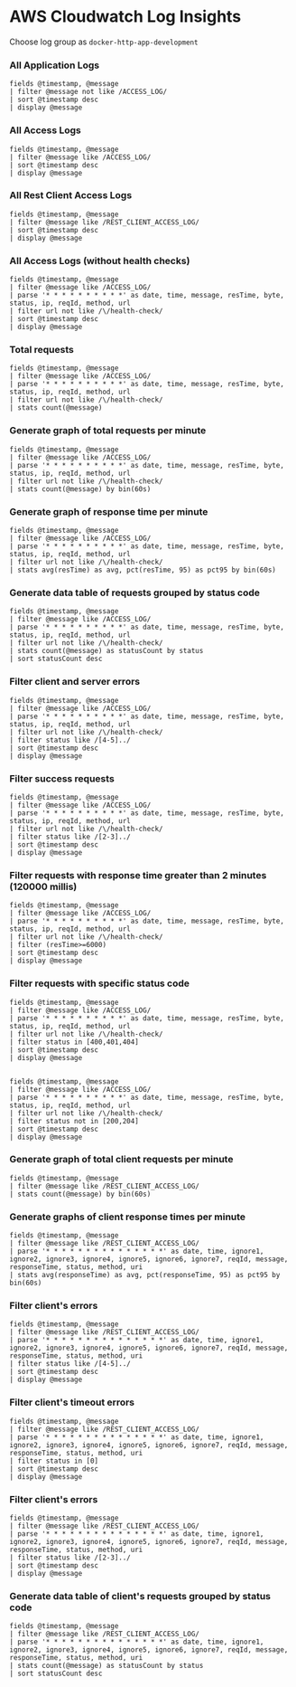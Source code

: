 # AWS Cloudwatch Log Insights

Choose log group as `docker-http-app-development`

### All Application Logs

    fields @timestamp, @message
    | filter @message not like /ACCESS_LOG/
    | sort @timestamp desc
    | display @message

### All Access Logs

    fields @timestamp, @message
    | filter @message like /ACCESS_LOG/
    | sort @timestamp desc
    | display @message

### All Rest Client Access Logs

    fields @timestamp, @message
    | filter @message like /REST_CLIENT_ACCESS_LOG/
    | sort @timestamp desc
    | display @message

### All Access Logs (without health checks)

    fields @timestamp, @message
    | filter @message like /ACCESS_LOG/
    | parse '* * * * * * * * * *' as date, time, message, resTime, byte, status, ip, reqId, method, url
    | filter url not like /\/health-check/
    | sort @timestamp desc
    | display @message

### Total requests

    fields @timestamp, @message
    | filter @message like /ACCESS_LOG/
    | parse '* * * * * * * * * *' as date, time, message, resTime, byte, status, ip, reqId, method, url
    | filter url not like /\/health-check/
    | stats count(@message)

### Generate graph of total requests per minute

    fields @timestamp, @message
    | filter @message like /ACCESS_LOG/
    | parse '* * * * * * * * * *' as date, time, message, resTime, byte, status, ip, reqId, method, url
    | filter url not like /\/health-check/
    | stats count(@message) by bin(60s)

### Generate graph of response time per minute

    fields @timestamp, @message
    | filter @message like /ACCESS_LOG/
    | parse '* * * * * * * * * *' as date, time, message, resTime, byte, status, ip, reqId, method, url
    | filter url not like /\/health-check/
    | stats avg(resTime) as avg, pct(resTime, 95) as pct95 by bin(60s)

### Generate data table of requests grouped by status code

    fields @timestamp, @message
    | filter @message like /ACCESS_LOG/
    | parse '* * * * * * * * * *' as date, time, message, resTime, byte, status, ip, reqId, method, url
    | filter url not like /\/health-check/
    | stats count(@message) as statusCount by status
    | sort statusCount desc

### Filter client and server errors

    fields @timestamp, @message
    | filter @message like /ACCESS_LOG/
    | parse '* * * * * * * * * *' as date, time, message, resTime, byte, status, ip, reqId, method, url
    | filter url not like /\/health-check/
    | filter status like /[4-5]../
    | sort @timestamp desc
    | display @message

### Filter success requests

    fields @timestamp, @message
    | filter @message like /ACCESS_LOG/
    | parse '* * * * * * * * * *' as date, time, message, resTime, byte, status, ip, reqId, method, url
    | filter url not like /\/health-check/
    | filter status like /[2-3]../
    | sort @timestamp desc
    | display @message

### Filter requests with response time greater than 2 minutes (120000 millis)

    fields @timestamp, @message
    | filter @message like /ACCESS_LOG/
    | parse '* * * * * * * * * *' as date, time, message, resTime, byte, status, ip, reqId, method, url
    | filter url not like /\/health-check/
    | filter (resTime>=6000)
    | sort @timestamp desc
    | display @message

### Filter requests with specific status code

    fields @timestamp, @message
    | filter @message like /ACCESS_LOG/
    | parse '* * * * * * * * * *' as date, time, message, resTime, byte, status, ip, reqId, method, url
    | filter url not like /\/health-check/
    | filter status in [400,401,404]
    | sort @timestamp desc
    | display @message


    fields @timestamp, @message
    | filter @message like /ACCESS_LOG/
    | parse '* * * * * * * * * *' as date, time, message, resTime, byte, status, ip, reqId, method, url
    | filter url not like /\/health-check/
    | filter status not in [200,204]
    | sort @timestamp desc
    | display @message

### Generate graph of total client requests per minute

    fields @timestamp, @message
    | filter @message like /REST_CLIENT_ACCESS_LOG/
    | stats count(@message) by bin(60s)

### Generate graphs of client response times per minute

    fields @timestamp, @message
    | filter @message like /REST_CLIENT_ACCESS_LOG/
    | parse '* * * * * * * * * * * * * * *' as date, time, ignore1, ignore2, ignore3, ignore4, ignore5, ignore6, ignore7, reqId, message, responseTime, status, method, uri
    | stats avg(responseTime) as avg, pct(responseTime, 95) as pct95 by bin(60s)

### Filter client's errors

    fields @timestamp, @message
    | filter @message like /REST_CLIENT_ACCESS_LOG/
    | parse '* * * * * * * * * * * * * * *' as date, time, ignore1, ignore2, ignore3, ignore4, ignore5, ignore6, ignore7, reqId, message, responseTime, status, method, uri
    | filter status like /[4-5]../
    | sort @timestamp desc
    | display @message

### Filter client's timeout errors

    fields @timestamp, @message
    | filter @message like /REST_CLIENT_ACCESS_LOG/
    | parse '* * * * * * * * * * * * * * *' as date, time, ignore1, ignore2, ignore3, ignore4, ignore5, ignore6, ignore7, reqId, message, responseTime, status, method, uri
    | filter status in [0]
    | sort @timestamp desc
    | display @message

### Filter client's errors

    fields @timestamp, @message
    | filter @message like /REST_CLIENT_ACCESS_LOG/
    | parse '* * * * * * * * * * * * * * *' as date, time, ignore1, ignore2, ignore3, ignore4, ignore5, ignore6, ignore7, reqId, message, responseTime, status, method, uri
    | filter status like /[2-3]../
    | sort @timestamp desc
    | display @message

### Generate data table of client's requests grouped by status code

    fields @timestamp, @message
    | filter @message like /REST_CLIENT_ACCESS_LOG/
    | parse '* * * * * * * * * * * * * * *' as date, time, ignore1, ignore2, ignore3, ignore4, ignore5, ignore6, ignore7, reqId, message, responseTime, status, method, uri
    | stats count(@message) as statusCount by status
    | sort statusCount desc